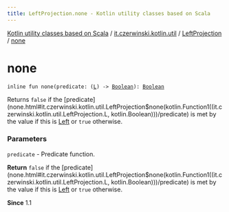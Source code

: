 ```yaml
---
title: LeftProjection.none - Kotlin utility classes based on Scala
---
```


[Kotlin utility classes based on Scala](../../index.html) / [it.czerwinski.kotlin.util](../index.html) / [LeftProjection](index.html) / [none](./none.html)

# none

`inline fun none(predicate: (`[`L`](index.html#L)`) -> `[`Boolean`](https://kotlinlang.org/api/latest/jvm/stdlib/kotlin/-boolean/index.html)`): `[`Boolean`](https://kotlinlang.org/api/latest/jvm/stdlib/kotlin/-boolean/index.html)

Returns `false` if the [predicate](none.html#it.czerwinski.kotlin.util.LeftProjection$none(kotlin.Function1((it.czerwinski.kotlin.util.LeftProjection.L, kotlin.Boolean)))/predicate) is met by the value if this is [Left](../-left/index.html) or `true` otherwise.

### Parameters

`predicate` - Predicate function.

**Return**
`false` if the [predicate](none.html#it.czerwinski.kotlin.util.LeftProjection$none(kotlin.Function1((it.czerwinski.kotlin.util.LeftProjection.L, kotlin.Boolean)))/predicate) is met by the value if this is [Left](../-left/index.html) or `true` otherwise.

**Since**
1.1

